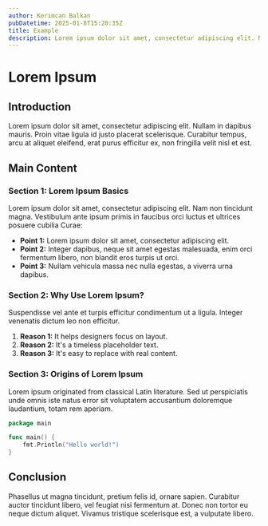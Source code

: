```yaml
---
author: Kerimcan Balkan
pubDatetime: 2025-01-8T15:20:35Z
title: Example
description: Lorem ipsum dolor sit amet, consectetur adipiscing elit. Nullam in dapibus mauris.
---
```


# Lorem Ipsum

## Introduction

Lorem ipsum dolor sit amet, consectetur adipiscing elit. Nullam in dapibus mauris. Proin vitae ligula id justo placerat scelerisque. Curabitur tempus, arcu at aliquet eleifend, erat purus efficitur ex, non fringilla velit nisl et est.

## Main Content

### Section 1: Lorem Ipsum Basics

Lorem ipsum dolor sit amet, consectetur adipiscing elit. Nam non tincidunt magna. Vestibulum ante ipsum primis in faucibus orci luctus et ultrices posuere cubilia Curae:

- **Point 1:** Lorem ipsum dolor sit amet, consectetur adipiscing elit.
- **Point 2:** Integer dapibus, neque sit amet egestas malesuada, enim orci fermentum libero, non blandit eros turpis ut orci.
- **Point 3:** Nullam vehicula massa nec nulla egestas, a viverra urna dapibus.

### Section 2: Why Use Lorem Ipsum?

Suspendisse vel ante et turpis efficitur condimentum ut a ligula. Integer venenatis dictum leo non efficitur.

1. **Reason 1:** It helps designers focus on layout.
2. **Reason 2:** It's a timeless placeholder text.
3. **Reason 3:** It's easy to replace with real content.

### Section 3: Origins of Lorem Ipsum

Lorem ipsum originated from classical Latin literature. Sed ut perspiciatis unde omnis iste natus error sit voluptatem accusantium doloremque laudantium, totam rem aperiam.

```go
package main

func main() {
    fmt.Println("Hello world!")
}
```

## Conclusion

Phasellus ut magna tincidunt, pretium felis id, ornare sapien. Curabitur auctor tincidunt libero, vel feugiat nisi fermentum at. Donec non tortor eu neque dictum aliquet. Vivamus tristique scelerisque est, a vulputate libero.
